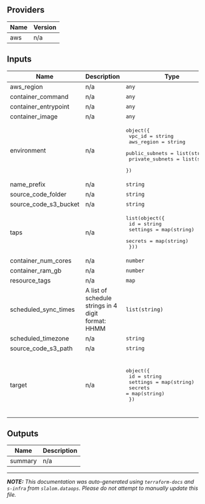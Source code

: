 ## Providers

| Name | Version |
|------|---------|
| aws | n/a |

## Inputs

| Name | Description | Type | Default | Required |
|------|-------------|------|---------|:-----:|
| aws\_region | n/a | `any` | n/a | yes |
| container\_command | n/a | `any` | n/a | yes |
| container\_entrypoint | n/a | `any` | n/a | yes |
| container\_image | n/a | `any` | n/a | yes |
| environment | n/a | <pre>object({<br>    vpc_id          = string<br>    aws_region      = string<br>    public_subnets  = list(string)<br>    private_subnets = list(string)<br>  })</pre> | n/a | yes |
| name\_prefix | n/a | `string` | n/a | yes |
| source\_code\_folder | n/a | `string` | n/a | yes |
| source\_code\_s3\_bucket | n/a | `string` | n/a | yes |
| taps | n/a | <pre>list(object({<br>    id       = string<br>    settings = map(string)<br>    secrets  = map(string)<br>  }))</pre> | n/a | yes |
| container\_num\_cores | n/a | `number` | `0.5` | no |
| container\_ram\_gb | n/a | `number` | `1` | no |
| resource\_tags | n/a | `map` | `{}` | no |
| scheduled\_sync\_times | A list of schedule strings in 4 digit format: HHMM | `list(string)` | `[]` | no |
| scheduled\_timezone | n/a | `string` | `"PT"` | no |
| source\_code\_s3\_path | n/a | `string` | `"code/taps"` | no |
| target | n/a | <pre>object({<br>    id       = string<br>    settings = map(string)<br>    secrets  = map(string)<br>  })</pre> | <pre>{<br>  "id": "s3-csv",<br>  "secrets": {},<br>  "settings": {<br>    "s3_key_prefix": "data/raw/{tap}/{table}/{version}/"<br>  }<br>}</pre> | no |

## Outputs

| Name | Description |
|------|-------------|
| summary | n/a |

---------------------

_**NOTE:** This documentation was auto-generated using
`terraform-docs` and `s-infra` from `slalom.dataops`.
Please do not attempt to manually update this file._
